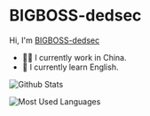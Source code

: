 # BIGBOSS-dedsec
Hi, I'm [BIGBOSS-dedsec](https://blog.csdn.net/weixin_50679163?spm=1018.2226.3001.5343)

- 👨‍💼 I currently work in China.
- 🏴󠁧󠁢󠁥󠁮󠁧󠁿 I currently learn English.

![Github Stats](https://github-readme-stats.vercel.app/api?username=BIGBOSS-dedsec&show_icons=true&theme=dark&count_private=true)

![Most Used Languages](https://github-readme-stats.vercel.app/api/top-langs/?username=BIGBOSS-dedsec&theme=dark&layout=compact)
